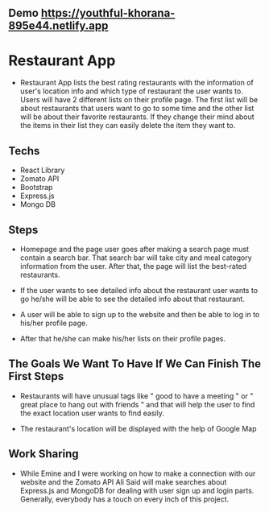 ## Demo https://youthful-khorana-895e44.netlify.app
# Restaurant App

- Restaurant App lists the best rating restaurants with the information of user's location info and which type of restaurant the user wants to. Users will have 2 different lists on their profile page. The first list will be about restaurants that users want to go to some time and the other list will be about their favorite restaurants. If they change their mind about the items in their list they can easily delete the item they want to.

## Techs

- React Library
- Zomato API
- Bootstrap
- Express.js
- Mongo DB

## Steps

- Homepage and the page user goes after making a search page must contain a search bar. That search bar will take city and meal category information from the user. After that, the page will list the best-rated restaurants.   

- If the user wants to see detailed info about the restaurant user wants to go he/she will be able to see the detailed info about that restaurant.

- A user will be able to sign up to the website and then be able to log in to his/her profile page.

- After that he/she can make his/her lists on their profile pages.

## The Goals We Want To Have If We Can Finish The First Steps

- Restaurants will have unusual tags like " good to have a meeting " or " great place to hang out with friends " and that will help the user to find the exact location user wants to find easily.

- The restaurant's location will be displayed with the help of Google Map

## Work Sharing


- While Emine and I were working on how to make a connection with our website and the Zomato API Ali Said will make searches about Express.js and MongoDB for dealing with user sign up and login parts. Generally, everybody has a touch on every inch of this project.


